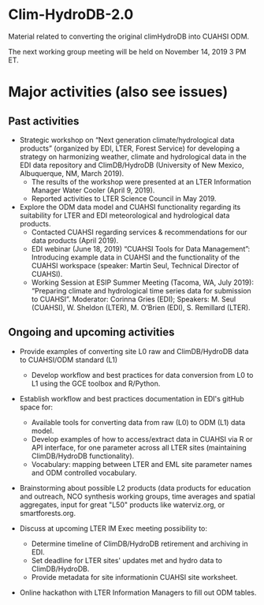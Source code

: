 # Clim-HydroDB-2.0
Material related to converting the original climHydroDB into CUAHSI ODM.

The next working group meeting will be held on November 14, 2019 3 PM ET.


# Major activities (also see issues)

## Past activities
- Strategic workshop on “Next generation climate/hydrological data products” (organized by EDI, LTER, Forest Service) for developing a strategy on harmonizing weather, climate and hydrological data in the EDI data repository and ClimDB/HydroDB  (University of New Mexico, Albuquerque, NM, March 2019).
  - The results of the workshop were presented at an LTER Information Manager Water Cooler (April 9, 2019).
  - Reported activities to LTER Science Council in May 2019.
- Explore the ODM data model and CUAHSI functionality regarding its suitability for LTER and EDI meteorological and hydrological data products.
  - Contacted CUAHSI regarding services & recommendations for our data products (April 2019).
  - EDI webinar (June 18, 2019) “CUAHSI Tools for Data Management”: Introducing example data in CUAHSI and the functionality of the CUAHSI workspace (speaker: Martin Seul, Technical Director of CUAHSI).
  - Working Session at ESIP Summer Meeting (Tacoma, WA, July 2019): “Preparing climate and hydrological time series data for submission to CUAHSI”. Moderator: Corinna Gries (EDI); Speakers: M. Seul (CUAHSI), W. Sheldon (LTER), M. O’Brien (EDI), S. Remillard (LTER).

## Ongoing and upcoming activities
- Provide examples of converting site L0 raw and ClimDB/HydroDB data to CUAHSI/ODM standard (L1)
  - Develop workflow and best practices for data conversion from L0 to L1 using the GCE toolbox and R/Python.

- Establish workflow and best practices documentation in EDI's gitHub space for:
  - Available tools for converting data from raw (L0) to ODM (L1) data model.
  - Develop examples of how to access/extract data in CUAHSI via R or API interface, for one parameter across all LTER sites (maintaining ClimDB/HydroDB functionality).
  - Vocabulary: mapping between LTER and EML site parameter names and ODM controlled vocabulary.

- Brainstorming about possible L2 products (data products for education and outreach, NCO synthesis working groups, time averages and spatial aggregates, input for great "L50" products like waterviz.org, or smartforests.org.

- Discuss at upcoming LTER IM Exec meeting possibility to:
  - Determine timeline of ClimDB/HydroDB retirement and archiving in EDI.
  - Set deadline for LTER sites' updates met and hydro data to ClimDB/HydroDB.
  - Provide metadata for site informationin CUAHSI site worksheet.

- Online hackathon with LTER Information Managers to fill out ODM tables.
